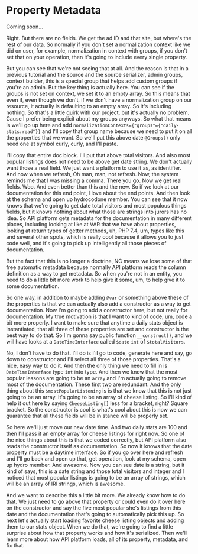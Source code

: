 # Property Metadata

Coming soon...

Right. But there are no fields. We get the ad ID and that
site, but where's the rest of our data. So normally if you don't set a normalization
context like we did on user, for example, normalization in context with groups, if
you don't set that on your operation, then it's going to include every single
property.

But you can see that we're not seeing that at all. And the reason is that in a
previous tutorial and the source and the source serializer, admin groups, context
builder, this is a special group that helps add custom groups if you're an admin. But
the key thing is actually here. You can see if the groups is not set on context, we
set it to an empty array. So this means that even if, even though we don't, if we
don't have a normalization group on our resource, it actually is defaulting to an
empty array. So it's including nothing. So that's a little quirk with our project,
but it's actually no problem. Cause I prefer being explicit about my groups anyways.
So what that means is we'll go up here and add
`normalizationContexts={"groups"={"daily-stats:read"}}` and I'll copy
that group name because we need to put it on all the properties that we want. So
we'll put this above date `@Groups()` only need one at symbol curly, curly, and I'll
paste.

I'll copy that entire doc block. I'll put that above total visitors. And also most
popular listings does not need to be above get date string. We don't actually want
those a real field. We just want a platform to use it as, as identifier. And now when
we refresh, Oh man, man, not refresh. Now, the system reminds me that I was missing a
comma. There you go. Now we get real fields. Woo. And even better than this and the
new. So if we look at our documentation for this end point, I love about the end
points. And then look at the schema and open up hydrocodone member. You can see that
it now knows that we're going to get date total visitors and most populous things
fields, but it knows nothing about what those are strings into jurors has no idea. So
API platform gets metadata for the documentation in many different places, including
looking at like at VAR that we have about properties, looking at return types of
getter methods, uh, PHP 7.4, um, types like this and several other spots, which is
really cool because it allows you to just code well, and it's going to pick up
intelligently all those pieces of documentation.

But the fact that this is no longer a doctrine, NC means we lose some of that free
automatic metadata because normally API platform reads the column definition as a way
to get metadata. So when you're not in an entity, you need to do a little bit more
work to help give it some, um, to help give it to some documentation.

So one way, in addition to maybe adding `@var` or something above these of the
properties is that we can actually also add a constructor as a way to get
documentation. Now I'm going to add a constructor here, but not really for
documentation. My true motivation is that I want to kind of code, um, code a bit more
properly. I want to make sure that anytime a daily stats object is instantiated, that
all three of these properties are set and constructor is the best way to do that. So
I'm gonna say public function `__construct()`, and we will have looks at a
`DateTimeInterface` called `$date` `int` of `$totalVisitors`.

No, I don't have to do that. I'll do is I'll go to code, generate here and say, go
down to constructor and I'll select all three of those properties. That's a nice,
easy way to do it. And then the only thing we need to fill in is `DateTimeInterface`
type `int` into type. And then we know that the most popular lessons are going to be an
`array` and I'm actually going to remove most of the documentation. These first two are
redundant. And the only thing about this `$mostPopularListening` is is that we know
that this is not just going to be an array. It's going to be an array of cheese
listing. So I'll kind of help it out here by saying `CheeseListing[]` less for a bracket,
right? Square bracket. So the constructor is cool is what's cool about this is now we
can guarantee that all these fields will be in stance will be properly set.

So here we'll just move our new date time. And two daily stats are 100 and then I'll
pass it an empty array for cheese listings for right now. So one of the nice things
about this is that we coded correctly, but API platform also reads the constructor
itself as documentation. So now it knows that the date property must be a daytime
interface. So if you go over here and refresh and I'll go back and open up that, get
operation, look at my schema, open up hydro member. And awesome. Now you can see date
is a string, but it kind of says, this is a date string and those total visitors and
integer and I noticed that most popular listings is going to be an array of strings,
which will be an array of IRI strings, which is awesome.

And we want to describe this a little bit more. We already know how to do that. We
just need to go above that property or could even do it over here on the constructor
and say the five most popular she's listings from this date and the documentation
that's going to automatically pick this up. So next let's actually start loading
favorite cheese listing objects and adding them to our stats object. When we do that,
we're going to find a little surprise about how that property works and how it's
serialized. Then we'll learn more about how API platform loads, all of its property,
metadata, and fix that.
